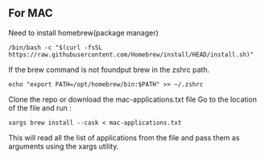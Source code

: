 ## For MAC

Need to install homebrew(package manager)

```console
/bin/bash -c "$(curl -fsSL https://raw.githubusercontent.com/Homebrew/install/HEAD/install.sh)"
```

If the brew command is not foundput brew in the zshrc path.

```console
echo "export PATH=/opt/homebrew/bin:$PATH" >> ~/.zshrc
```

Clone the repo or download the mac-applications.txt file
Go to the location of the file and run :

```console
xargs brew install --cask < mac-applications.txt
```

This will read all the list of applications from the file and pass them as arguments using the xargs utility.